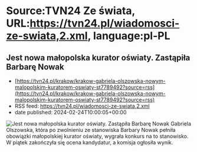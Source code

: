 # Source:TVN24 Ze świata, URL:https://tvn24.pl/wiadomosci-ze-swiata,2.xml, language:pl-PL

## Jest nowa małopolska kurator oświaty. Zastąpiła Barbarę Nowak
 - [https://tvn24.pl/krakow/krakow-gabriela-olszowska-nowym-malopolskim-kuratorem-oswiaty-st7789492?source=rss](https://tvn24.pl/krakow/krakow-gabriela-olszowska-nowym-malopolskim-kuratorem-oswiaty-st7789492?source=rss)
 - RSS feed: https://tvn24.pl/wiadomosci-ze-swiata,2.xml
 - date published: 2024-02-24T10:00:05+00:00

<img alt="Jest nowa małopolska kurator oświaty. Zastąpiła Barbarę Nowak" src="https://tvn24.pl/najnowsze/cdn-zdjecie-95rq0l-pap_20231215_0jc-1-7789499/alternates/LANDSCAPE_1280" />
    Gabriela Olszowska, która po zwolnieniu ze stanowiska Barbary Nowak pełniła obowiązki małopolskiej kurator oświaty, wygrała konkurs na to stanowisko. W piątek zakończyła się ocena kandydatur, a komisja ogłosiła wynik.

